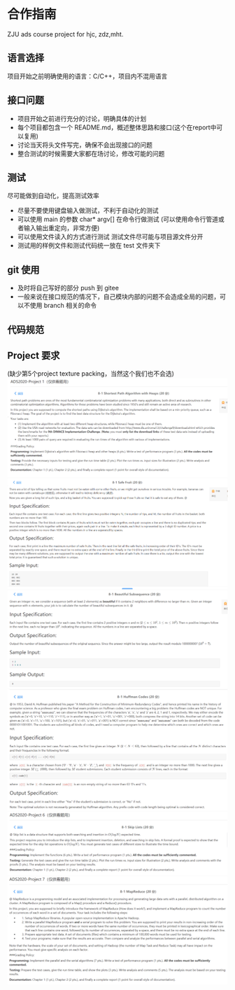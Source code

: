 # 合作指南
ZJU ads course project for hjc, zdz,mht.

## 语言选择
项目开始之前明确使用的语言：C/C++，项目内不混用语言

## 接口问题
* 项目开始之前进行充分的讨论，明确具体的计划
* 每个项目都包含一个 README.md，概述整体思路和接口(这个在report中可以复用)
* 讨论当天将头文件写完，确保不会出现接口的问题
* 整合测试的时候需要大家都在场讨论，修改可能的问题

## 测试
尽可能做到自动化，提高测试效率
* 尽量不要使用键盘输入做测试，不利于自动化的测试
* 可以使用 main 的参数 char* argv[] 在命令行做测试 (可以使用命令行管道或者输入输出重定向，非常方便)
* 可以使用文件读入的方式进行测试
测试文件尽可能与项目源文件分开
* 测试用的样例文件和测试代码统一放在 test 文件夹下

## git 使用
* 及时将自己写好的部分 push 到 gitee
* 一般来说在接口规范的情况下，自己模块内部的问题不会造成全局的问题，可以不使用 branch 相关的命令

## 代码规范

## Project 要求
(缺少第5个project texture packing，当然这个我们也不会选)
![](./0_ProjectRequirement/1.png)
![](./0_ProjectRequirement/2.png)
![](./0_ProjectRequirement/3.png)
![](./0_ProjectRequirement/4.png)
![](./0_ProjectRequirement/6.png)
![](./0_ProjectRequirement/7.png)